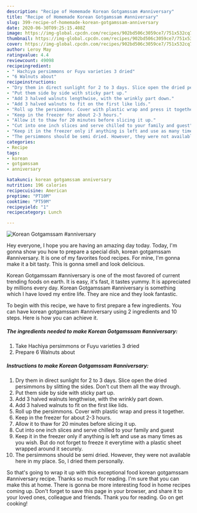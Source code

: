 ```yaml
---
description: "Recipe of Homemade Korean Gotgamssam #anniversary"
title: "Recipe of Homemade Korean Gotgamssam #anniversary"
slug: 399-recipe-of-homemade-korean-gotgamssam-anniversary
date: 2020-06-30T09:25:15.408Z
image: https://img-global.cpcdn.com/recipes/902bd506c3059ce7/751x532cq70/korean-gotgamssam-anniversary-recipe-main-photo.jpg
thumbnail: https://img-global.cpcdn.com/recipes/902bd506c3059ce7/751x532cq70/korean-gotgamssam-anniversary-recipe-main-photo.jpg
cover: https://img-global.cpcdn.com/recipes/902bd506c3059ce7/751x532cq70/korean-gotgamssam-anniversary-recipe-main-photo.jpg
author: Leroy May
ratingvalue: 4.4
reviewcount: 49098
recipeingredient:
- " Hachiya persimmons or Fuyu varieties 3 dried"
- "6 Walnuts about"
recipeinstructions:
- "Dry them in direct sunlight for 2 to 3 days. Slice open the dried persimmons by slitting the sides. Don&#39;t cut them all the way through."
- "Put them side by side with sticky part up."
- "Add 3 halved walnuts lengthwise, with the wrinkly part down."
- "Add 3 halved walnuts to fit on the first like lids."
- "Roll up the persimmons. Cover with plastic wrap and press it together."
- "Keep in the freezer for about 2-3 hours."
- "Allow it to thaw for 20 minutes before slicing it up."
- "Cut into one inch slices and serve chilled to your family and guest"
- "Keep it in the freezer only if anything is left and use as many times as you wish. But do not forget to freeze it everytime with a plastic sheet wrapped around it securely."
- "The persimmons should be semi dried. However, they were not available here in my place. So, I dried them personally."
categories:
- Recipe
tags:
- korean
- gotgamssam
- anniversary

katakunci: korean gotgamssam anniversary 
nutrition: 196 calories
recipecuisine: American
preptime: "PT10M"
cooktime: "PT59M"
recipeyield: "1"
recipecategory: Lunch

---
```



![Korean Gotgamssam #anniversary](https://img-global.cpcdn.com/recipes/902bd506c3059ce7/751x532cq70/korean-gotgamssam-anniversary-recipe-main-photo.jpg)

Hey everyone, I hope you are having an amazing day today. Today, I'm gonna show you how to prepare a special dish, korean gotgamssam #anniversary. It is one of my favorites food recipes. For mine, I'm gonna make it a bit tasty. This is gonna smell and look delicious.



Korean Gotgamssam #anniversary is one of the most favored of current trending foods on earth. It is easy, it's fast, it tastes yummy. It is appreciated by millions every day. Korean Gotgamssam #anniversary is something which I have loved my entire life. They are nice and they look fantastic.


To begin with this recipe, we have to first prepare a few ingredients. You can have korean gotgamssam #anniversary using 2 ingredients and 10 steps. Here is how you can achieve it.

<!--inarticleads1-->

##### The ingredients needed to make Korean Gotgamssam #anniversary:

1. Take  Hachiya persimmons or Fuyu varieties 3 dried
1. Prepare 6 Walnuts about




<!--inarticleads2-->

##### Instructions to make Korean Gotgamssam #anniversary:

1. Dry them in direct sunlight for 2 to 3 days. Slice open the dried persimmons by slitting the sides. Don&#39;t cut them all the way through.
1. Put them side by side with sticky part up.
1. Add 3 halved walnuts lengthwise, with the wrinkly part down.
1. Add 3 halved walnuts to fit on the first like lids.
1. Roll up the persimmons. Cover with plastic wrap and press it together.
1. Keep in the freezer for about 2-3 hours.
1. Allow it to thaw for 20 minutes before slicing it up.
1. Cut into one inch slices and serve chilled to your family and guest
1. Keep it in the freezer only if anything is left and use as many times as you wish. But do not forget to freeze it everytime with a plastic sheet wrapped around it securely.
1. The persimmons should be semi dried. However, they were not available here in my place. So, I dried them personally.




So that's going to wrap it up with this exceptional food korean gotgamssam #anniversary recipe. Thanks so much for reading. I'm sure that you can make this at home. There is gonna be more interesting food in home recipes coming up. Don't forget to save this page in your browser, and share it to your loved ones, colleague and friends. Thank you for reading. Go on get cooking!
